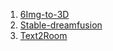 1. [6Img-to-3D](https://github.com/Locutusborg/AR2IL/blob/main/SOTA%20models/2D%20to%203D%20models/2D%20to%203D%20Shapes%20and%20Models%20Generation/6Img-to-3D.md)
2. [Stable-dreamfusion](https://github.com/Locutusborg/AR2IL/blob/main/SOTA%20models/2D%20to%203D%20models/2D%20to%203D%20Shapes%20and%20Models%20Generation/Stable-dreamfusion.md)
3. [Text2Room](https://github.com/Locutusborg/AR2IL/blob/main/SOTA%20models/2D%20to%203D%20models/2D%20to%203D%20Shapes%20and%20Models%20Generation/Text2Room.md)

